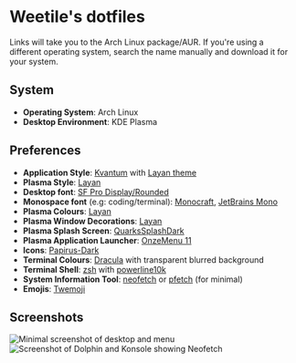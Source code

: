# Weetile's dotfiles
Links will take you to the Arch Linux package/AUR. If you're using a different operating system, search the name manually and download it for your system. 
## System
- **Operating System**: Arch Linux
- **Desktop Environment**: KDE Plasma
## Preferences
- **Application Style**: [Kvantum](https://archlinux.org/packages/extra/x86_64/kvantum/) with [Layan theme](https://store.kde.org/p/1325246/)
- **Plasma Style**: [Layan](https://store.kde.org/p/1325241/)
- **Desktop font**: [SF Pro Display/Rounded](https://aur.archlinux.org/packages/apple-fonts)
- **Monospace font** (e.g: coding/terminal): [Monocraft](https://github.com/IdreesInc/Monocraft), [JetBrains Mono](https://archlinux.org/packages/extra/any/ttf-jetbrains-mono/)
- **Plasma Colours**: [Layan](https://store.kde.org/p/1325239/)
- **Plasma Window Decorations**: [Layan](https://store.kde.org/p/1325238)
- **Plasma Splash Screen**: [QuarksSplashDark](https://store.kde.org/p/1304256/)
- **Plasma Application Launcher**: [OnzeMenu 11](https://store.kde.org/p/1545530/)
- **Icons**: [Papirus-Dark](papirus-icon-theme) 
- **Terminal Colours**: [Dracula](https://draculatheme.com/konsole) with transparent blurred background
- **Terminal Shell**: [zsh](https://archlinux.org/packages/extra/x86_64/zsh/) with [powerline10k](https://github.com/romkatv/powerlevel10k)
- **System Information Tool**: [neofetch](https://archlinux.org/packages/extra/any/neofetch/) or [pfetch](https://github.com/dylanaraps/pfetch) (for minimal)
- **Emojis**: [Twemoji](https://aur.archlinux.org/packages/ttf-twemoji)
## Screenshots
![Minimal screenshot of desktop and menu](https://i.imgur.com/n8Ao1JM.png)
![Screenshot of Dolphin and Konsole showing Neofetch](https://i.imgur.com/1KCWCrF.png)
